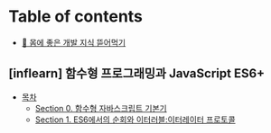 # Table of contents

* [🥦 몸에 좋은 개발 지식 뜯어먹기](README.md)

## \[inflearn] 함수형 프로그래밍과 JavaScript ES6+

* [목차](inflearn-javascript-es6+/undefined/README.md)
  * [Section 0.  함수형 자바스크립트 기본기](inflearn-javascript-es6+/undefined/section-0..md)
  * [Section 1.  ES6에서의 순회와 이터러블:이터레이터 프로토콜](inflearn-javascript-es6+/undefined/section-1.-es6.md)
